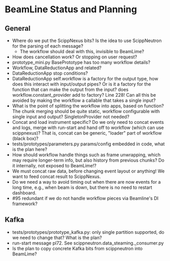 # BeamLine Status and Planning

## General

- Where do we put the ScippNexus bits?
  Is the idea to use ScippNeutron for the parsing of each message?
  - The workflow should deal with this, invisible to BeamLime?
- How does cancellation work?
  Or stopping on user request?
- prototype_mini.py BasePrototype has too many workflow details?
- Workflow, DataReductionApp and related?
- DataReductionApp stop conditions?
- DataReductionApp self.workflow is a factory for the output type, how does this interact with input/output pipes?
  Or is it a factory for the function that can make the output from the input? does workflow.constant_provider add to factory?
  Line 228!
  Can all this be avoided by making the workflow a callable that takes a single input?
- What is the point of splitting the workflow into apps, based on function?
  The chunk merging should be quite static, workflow configurable with single input and output?
  SingletonProvider not needed?
- Concat and load instrument specific?
  Do we only need to concat events and logs, merge with run-start and hand off to workflow (which can use scippnexus)?
  That is, concat can be generic, "loader" part of workflow (black box)?
- tests/prototypes/parameters.py params/config embedded in code, what is the plan here?
- How should workflow handle things such as frame unwrapping, which may require longer-term info, but also history from previous chunks?
  Do it internally, not exposed to BeamLime!?
- We must concat raw data, before changing event layout or anything!
  We want to feed concat result to ScippNexus.
- Do we need a way to avoid timing out when there are now events for a long time, e.g., when beam is down, but there is no need to restart dashboard.
- #95 redundant if we do not handle workflow pieces via Beamline's DI framework?

## Kafka

- tests/prototypes/prototype_kafka.py: only single partition supported, do we need to change that? What is the plan?
- run-start message pl72. See scippneutron.data_steaming._consumer.py
- Is the plan to copy concrete Kafka bits from scippneutron into BeamLime?
